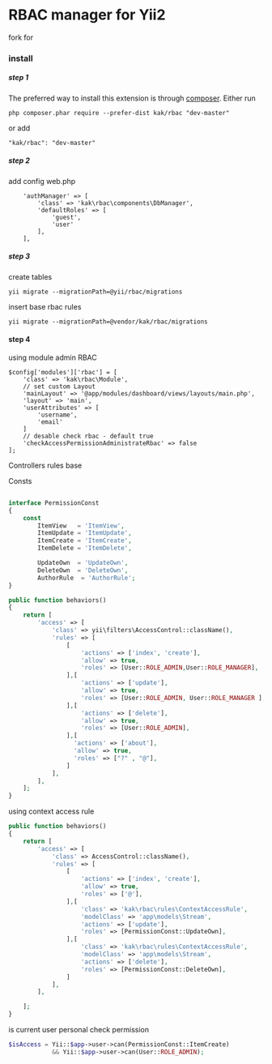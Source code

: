 RBAC manager for Yii2
=====================
fork for
### install
##### step 1
The preferred way to install this extension is through [composer](http://getcomposer.org/download/).
Either run
```
php composer.phar require --prefer-dist kak/rbac "dev-master"
```
or add
```
"kak/rbac": "dev-master"
```

##### step 2
add config web.php
```
    'authManager' => [
        'class' => 'kak\rbac\components\DbManager',
        'defaultRoles' => [
            'guest',
            'user'
        ],
    ],
```

##### step 3
create tables
```
yii migrate --migrationPath=@yii/rbac/migrations
```
insert base rbac rules
```
yii migrate --migrationPath=@vendor/kak/rbac/migrations
```

#### step 4
using module admin RBAC
```
$config['modules']['rbac'] = [
    'class' => 'kak\rbac\Module',
    // set custom Layout
    'mainLayout' => '@app/modules/dashboard/views/layouts/main.php',
    'layout' => 'main',
    'userAttributes' => [
        'username',
        'email'
    ]
    // desable check rbac - default true
    'checkAccessPermissionAdministrateRbac' => false
];
```

Controllers rules base 

Consts
```php

interface PermissionConst
{
    const
        ItemView   = 'ItemView',
        ItemUpdate = 'ItemUpdate',
        ItemCreate = 'ItemCreate',
        ItemDelete = 'ItemDelete',

        UpdateOwn  = 'UpdateOwn',
        DeleteOwn  = 'DeleteOwn',
        AuthorRule  = 'AuthorRule';
}


```


```php
public function behaviors()
{
    return [
        'access' => [
            'class' => yii\filters\AccessControl::className(),
            'rules' => [
                [
                    'actions' => ['index', 'create'],
                    'allow' => true,
                    'roles' => [User::ROLE_ADMIN,User::ROLE_MANAGER],
                ],[
                    'actions' => ['update'],
                    'allow' => true,
                    'roles' => [User::ROLE_ADMIN, User::ROLE_MANAGER ],
                ],[
                    'actions' => ['delete'],
                    'allow' => true,
                    'roles' => [User::ROLE_ADMIN],
                ],[
                  'actions' => ['about'],
                  'allow' => true,
                  'roles' => ["?" , "@"],
                ]
            ],
        ],
    ];
}

```
using context access rule
```php
public function behaviors()
{
    return [
        'access' => [
            'class' => AccessControl::className(),
            'rules' => [
                [
                    'actions' => ['index', 'create'],
                    'allow' => true,
                    'roles' => ['@'],
                ],[
                    'class' => 'kak\rbac\rules\ContextAccessRule',
                    'modelClass' => 'app\models\Stream',
                    'actions' => ['update'],
                    'roles' => [PermissionConst::UpdateOwn],
                ],[
                    'class' => 'kak\rbac\rules\ContextAccessRule',
                    'modelClass' => 'app\models\Stream',
                    'actions' => ['delete'],
                    'roles' => [PermissionConst::DeleteOwn],
                ]
            ],
        ],

    ];
}
```
is current user personal check permission
```php
$isAccess = Yii::$app->user->can(PermissionConst::ItemCreate) 
            && Yii::$app->user->can(User::ROLE_ADMIN);
```